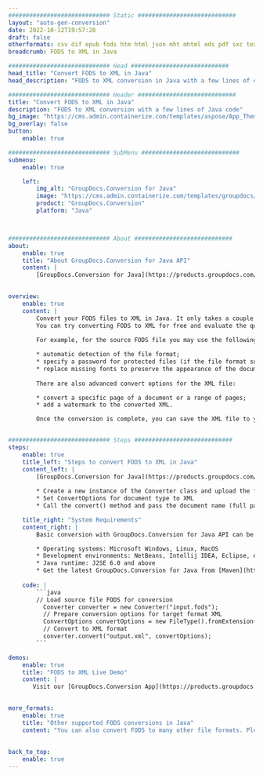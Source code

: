```yaml
---
############################# Static ############################
layout: "auto-gen-conversion"
date: 2022-10-12T19:57:28
draft: false
otherformats: csv dif epub fods htm html json mht mhtml ods pdf sxc tex tsv xlam xls xlsb xlsm xlsx xlt xltm xltx xml xps
breadcrumb: FODS to XML in Java

############################# Head ############################
head_title: "Convert FODS to XML in Java"
head_description: "FODS to XML conversion in Java with a few lines of code. Convert over 160 file formats using the GroupDocs document conversion API for Java"

############################# Header ############################
title: "Convert FODS to XML in Java"
description: "FODS to XML conversion with a few lines of Java code"
bg_image: "https://cms.admin.containerize.com/templates/aspose/App_Themes/V3/images/bg/header1.png"
bg_overlay: false
button:
    enable: true

############################# SubMenu ############################
submenu:
    enable: true

    left:
        img_alt: "GroupDocs.Conversion for Java"
        image: "https://cms.admin.containerize.com/templates/groupdocs/images/product-logos/90x90-noborder/groupdocs-conversion-java.png"
        product: "GroupDocs.Conversion"
        platform: "Java"



############################# About ############################
about:
    enable: true
    title: "About GroupDocs.Conversion for Java API"
    content: |
        [GroupDocs.Conversion for Java](https://products.groupdocs.com/conversion/java/) is an advanced file format conversion API for converting between popular image and document formats such as Microsoft Office, OpenDocument, PDF, HTML, email, CAD. and much more with just a few lines of code. The native API automatically detects the formats of the original documents and offers many options for customizing the converted documents. Along with the function of extracting information from a document, it also supports caching of the conversion results to the local disk by default. However, any type of cache storage can be supported by implementing the appropriate interfaces - Amazon S3, Dropbox, Google Drive, Windows Azure, Reddis, or any others.
    

overview:
    enable: true
    content: |
        Convert your FODS files to XML in Java. It only takes a couple of lines of Java code on any platform of your choice, such as Windows, Linux, macOS.
        You can try converting FODS to XML for free and evaluate the quality of the conversion results. Along with simple file conversion scripts, you can try more sophisticated options for loading the FODS source file and storing the XML output. 
        
        For example, for the source FODS file you may use the following load options:

        * automatic detection of the file format;
        * specify a password for protected files (if the file format supports it);
        * replace missing fonts to preserve the appearance of the document.
        
        There are also advanced convert options for the XML file:

        * convert a specific page of a document or a range of pages;
        * add a watermark to the converted XML.

        Once the conversion is complete, you can save the XML file to your local file path or to any third party storage such as FTP, Amazon S3, Google Drive, Dropbox etc. Please note - to convert FODS to XML, you do not need to install any additional software, such as MS Office, Open Office, Adobe Acrobat Reader etc.


############################# Steps ############################
steps:
    enable: true
    title_left: "Steps to convert FODS to XML in Java"
    content_left: |
        [GroupDocs.Conversion for Java](https://products.groupdocs.com/conversion/java/) allows developers to easily convert FODS file to XML with a few lines of code.
        
        * Create a new instance of the Converter class and upload the file FODS with the full path
        * Set ConvertOptions for document type to XML
        * Call the convert() method and pass the document name (full path) and format (XML) as a parameter

    title_right: "System Requirements"
    content_right: |
        Basic conversion with GroupDocs.Conversion for Java API can be done with just a few lines of code. Our APIs are supported on all major platforms and operating systems. Before executing the code below, make sure you have the following prerequisites installed on your system.

        * Operating systems: Microsoft Windows, Linux, MacOS
        * Development environments: NetBeans, Intellij IDEA, Eclipse, etc.
        * Java runtime: J2SE 6.0 and above
        * Get the latest GroupDocs.Conversion for Java from [Maven](https://repository.groupdocs.com/webapp/#/artifacts/browse/tree/General/repo/com/groupdocs/groupdocs-conversion)
         
    code: |
        ```java    
        // Load source file FODS for conversion
          Converter converter = new Converter("input.fods");
          // Prepare conversion options for target format XML
          ConvertOptions convertOptions = new FileType().fromExtension("xml").getConvertOptions();
          // Convert to XML format
          converter.convert("output.xml", convertOptions);
        ```

demos:
    enable: true
    title: "FODS to XML Live Demo"
    content: |
       Visit our [GroupDocs.Conversion App](https://products.groupdocs.app/conversion/family) website and try FODS to XML conversion now. The free demo has the following benefits
          

more_formats:
    enable: true
    title: "Other supported FODS conversions in Java"
    content: "You can also convert FODS to many other file formats. Please see the list below."
       
       
back_to_top:
    enable: true
---
```

